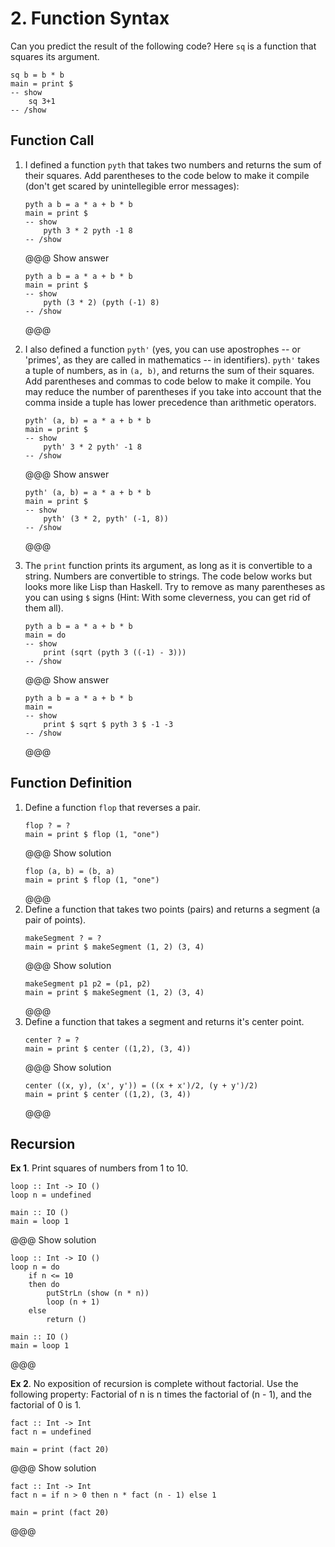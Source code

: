 # 2. Function Syntax

Can you predict the result of the following code? Here `sq` is a function that squares its argument.

``` active haskell
sq b = b * b
main = print $
-- show
	sq 3+1 
-- /show
```

## Function Call

1.  I defined a function `pyth` that takes two numbers and returns the sum of their squares. Add parentheses to the code below to make it compile (don't get scared by unintellegible error messages):

    ``` active haskell
    pyth a b = a * a + b * b
    main = print $
    -- show
        pyth 3 * 2 pyth -1 8
    -- /show
    ```
    @@@ Show answer

    ``` active haskell
    pyth a b = a * a + b * b
    main = print $
    -- show
    	pyth (3 * 2) (pyth (-1) 8)
    -- /show
    ```
    @@@

2.  I also defined a function `pyth'` (yes, you can use apostrophes -- or 'primes', as they are called in mathematics -- in identifiers). `pyth'` takes a tuple of numbers, as in `(a, b)`, and returns the sum of their squares. Add parentheses and commas to code below to make it compile. You may reduce the number of parentheses if you take into account that the comma inside a tuple has lower precedence than arithmetic operators.

    ``` active haskell
    pyth' (a, b) = a * a + b * b
    main = print $
    -- show
        pyth' 3 * 2 pyth' -1 8
    -- /show
    ```
    @@@ Show answer


    ``` active haskell
    pyth' (a, b) = a * a + b * b
    main = print $
    -- show
        pyth' (3 * 2, pyth' (-1, 8))
    -- /show
    ```
    @@@
3.  The `print` function prints its argument, as long as it is convertible to a string. Numbers are convertible to strings. The code below works but looks more like Lisp than Haskell. Try to remove as many parentheses as you can using `$` signs (Hint: With some cleverness, you can get rid of them all).

    ``` active haskell
    pyth a b = a * a + b * b
    main = do
    -- show
        print (sqrt (pyth 3 ((-1) - 3)))
    -- /show
    ```

    @@@ Show answer

    ``` active haskell
    pyth a b = a * a + b * b
    main = 
    -- show
        print $ sqrt $ pyth 3 $ -1 -3
    -- /show
    ```
    @@@

## Function Definition

1.  Define a function `flop` that reverses a pair.
    ``` active haskell
    flop ? = ?
    main = print $ flop (1, "one")
    ```
    @@@ Show solution
    ``` active haskell
    flop (a, b) = (b, a)
    main = print $ flop (1, "one")
    ```
    @@@
2.  Define a function that takes two points (pairs) and returns a segment (a pair of points).
    ``` active haskell
    makeSegment ? = ?
    main = print $ makeSegment (1, 2) (3, 4)
    ```
    @@@ Show solution
    ``` active haskell
    makeSegment p1 p2 = (p1, p2)
    main = print $ makeSegment (1, 2) (3, 4)
    ```
    @@@
3.  Define a function that takes a segment and returns it's center point.
    ``` active haskell
    center ? = ?
    main = print $ center ((1,2), (3, 4))
    ```
    @@@ Show solution
    ``` active haskell
    center ((x, y), (x', y')) = ((x + x')/2, (y + y')/2)
    main = print $ center ((1,2), (3, 4))
    ```
    @@@

## Recursion

**Ex 1**. Print squares of numbers from 1 to 10.
``` active haskell
loop :: Int -> IO ()
loop n = undefined

main :: IO ()
main = loop 1
```

@@@ Show solution
``` active haskell
loop :: Int -> IO ()
loop n = do
    if n <= 10
    then do
        putStrLn (show (n * n))
        loop (n + 1)
    else
        return ()

main :: IO ()
main = loop 1
```
@@@

**Ex 2**. No exposition of recursion is complete without factorial. Use the following property: Factorial of n is n times the factorial of (n - 1), and the factorial of 0 is 1.

``` active haskell
fact :: Int -> Int
fact n = undefined

main = print (fact 20)
```

@@@ Show solution
``` active haskell
fact :: Int -> Int
fact n = if n > 0 then n * fact (n - 1) else 1

main = print (fact 20)
```
@@@

